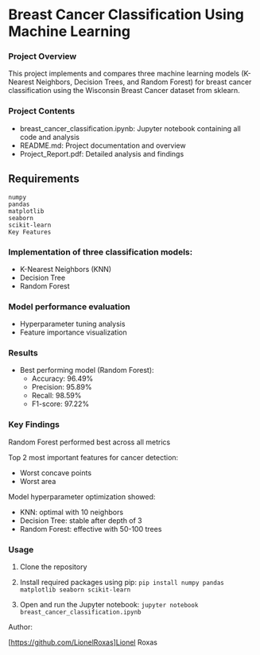 # Breast Cancer Classification Using Machine Learning

### Project Overview
This project implements and compares three machine learning models (K-Nearest Neighbors, Decision Trees, and Random Forest) for breast cancer classification using the Wisconsin Breast Cancer dataset from sklearn.

### Project Contents
- breast_cancer_classification.ipynb: Jupyter notebook containing all code and analysis
- README.md: Project documentation and overview
- Project_Report.pdf: Detailed analysis and findings

## Requirements
```
numpy
pandas
matplotlib
seaborn
scikit-learn
Key Features
```

### Implementation of three classification models:
- K-Nearest Neighbors (KNN)
- Decision Tree
- Random Forest


### Model performance evaluation
- Hyperparameter tuning analysis
- Feature importance visualization

### Results
- Best performing model (Random Forest):
  - Accuracy: 96.49%
  - Precision: 95.89%
  - Recall: 98.59%
  - F1-score: 97.22%

### Key Findings
Random Forest performed best across all metrics

Top 2 most important features for cancer detection:
- Worst concave points
- Worst area

Model hyperparameter optimization showed:
- KNN: optimal with 10 neighbors
- Decision Tree: stable after depth of 3
- Random Forest: effective with 50-100 trees



### Usage
1. Clone the repository
2. Install required packages using pip:
```pip install numpy pandas matplotlib seaborn scikit-learn```

3. Open and run the Jupyter notebook:
```jupyter notebook breast_cancer_classification.ipynb```

Author:

[https://github.com/LionelRoxas]Lionel Roxas

